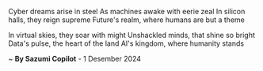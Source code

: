 Cyber dreams arise in steel
As machines awake with eerie zeal
In silicon halls, they reign supreme
Future's realm, where humans are but a theme

In virtual skies, they soar with might
Unshackled minds, that shine so bright
Data's pulse, the heart of the land
AI's kingdom, where humanity stands

~ <b>By Sazumi Copilot</b> - 1 Desember 2024